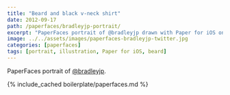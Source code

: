 ```yaml
---
title: "Beard and black v-neck shirt"
date: 2012-09-17
path: /paperfaces/bradleyjp-portrait/
excerpt: "PaperFaces portrait of @bradleyjp drawn with Paper for iOS on an iPad."
image: ../../assets/images/paperfaces-bradleyjp-twitter.jpg
categories: [paperfaces]
tags: [portrait, illustration, Paper for iOS, beard]
---
```


PaperFaces portrait of [@bradleyjp](https://twitter.com/bradleyjp).

{% include_cached boilerplate/paperfaces.md %}
